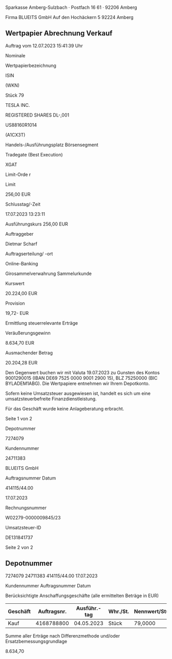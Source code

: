 <!-- image -->

Sparkasse Amberg-Sulzbach · Postfach 16 61 · 92206 Amberg

Firma BLUEITS GmbH Auf den Hochäckern 5 92224 Amberg

## Wertpapier Abrechnung Verkauf

Auftrag vom 12.07.2023 15:41:39 Uhr

Nominale

Wertpapierbezeichnung

ISIN

(WKN)

Stück 79

TESLA INC.

REGISTERED SHARES DL-,001

US88160R1014

(A1CX3T)

Handels-/Ausführungsplatz Börsensegment

Tradegate (Best Execution)

XGAT

Limit-Orde r

Limit

256,00 EUR

Schlusstag/-Zeit

17.07.2023 13:23:11

Ausführungskurs 256,00 EUR

Auftraggeber

Dietmar Scharf

Auftragserteilung/ -ort

Online-Banking

Girosammelverwahrung Sammelurkunde

Kurswert

20.224,00 EUR

Provision

19,72- EUR

Ermittlung steuerrelevante Erträge

Veräußerungsgewinn

8.634,70 EUR

Ausmachender Betrag

20.204,28 EUR

Den Gegenwert buchen wir mit Valuta 19.07.2023 zu Gunsten des Kontos 9001290015 (IBAN DE69 7525 0000 9001 2900 15), BLZ 75250000 (BIC BYLADEM1ABG). Die Wertpapiere entnehmen wir Ihrem Depotkonto.

Sofern keine Umsatzsteuer ausgewiesen ist, handelt es sich um eine umsatzsteuerbefreite Finanzdienstleistung.

Für das Geschäft wurde keine Anlageberatung erbracht.

Seite 1 von 2

Depotnummer

7274079

Kundennummer

24711383

BLUEITS GmbH

Auftragsnummer Datum

414115/44.00

17.07.2023

Rechnungsnummer

W02279-0000009845/23

Umsatzsteuer-ID

DE131841737

<!-- image -->

Seite 2 von 2

## Depotnummer

7274079 24711383 414115/44.00 17.07.2023

Kundennummer Auftragsnummer Datum

Berücksichtigte Anschaffungsgeschäfte (alle ermittelten Beträge in EUR)

| Geschäft   |   Auftragsnr. | Ausführ.-tag   | Whr./St.   | Nennwert/Stück   | AS-Kosten   | Erlös     | ant. Ergebnis   |     |
|------------|---------------|----------------|------------|------------------|-------------|-----------|-----------------|-----|
| Kauf       |    4168788800 | 04.05.2023     | Stück      | 79,0000          | 11.566,08-  | 20.200,78 | 8.634,70        | (D) |

Summe aller Erträge nach Differenzmethode und/oder Ersatzbemessungsgrundlage

8.634,70
